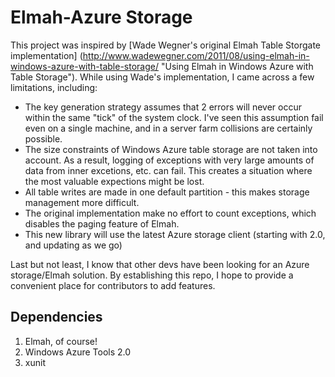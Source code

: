 Elmah-Azure Storage
===================
This project was inspired by [Wade Wegner's original Elmah Table Storgate implementation] (http://www.wadewegner.com/2011/08/using-elmah-in-windows-azure-with-table-storage/ "Using Elmah in Windows Azure with Table Storage"). While using Wade's implementation, I came across a few limitations, including:
+ The key generation strategy assumes that 2 errors will never occur within the same "tick" of the system clock. I've seen this assumption fail even on a single machine, and in a server farm collisions are certainly possible.
+ The size constraints of Windows Azure table storage are not taken into account. As a result, logging of exceptions with very large amounts of data from inner excetions, etc. can fail. This creates a situation where the most valuable expections might be lost.
+ All table writes are made in one default partition - this makes storage management more difficult.
+ The original implementation make no effort to count exceptions, which disables the paging feature of Elmah.
+ This new library will use the latest Azure storage client (starting with 2.0, and updating as we go)

Last but not least, I know that other devs have been looking for an Azure storage/Elmah solution. By establishing this repo, I hope to provide a convenient place for contributors to add features.

Dependencies
-----------------
1. Elmah, of course!
2. Windows Azure Tools 2.0
3. xunit
